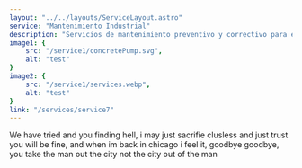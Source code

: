 ```yaml
---
layout: "../../layouts/ServiceLayout.astro"
service: "Mantenimiento Industrial"
description: "Servicios de mantenimiento preventivo y correctivo para equipos industriales, compresores y sistemas de combustión."
image1: {
    src: "/service1/concretePump.svg",
    alt: "test"
}
image2: {
    src: "/service1/services.webp",
    alt: "test"
}
link: "/services/service7"
---
```


We have tried and you finding hell, i may just sacrifie clusless and just trust you will be fine, and when im back in chicago i feel it, goodbye goodbye, you take the man out the city not the city out of the man